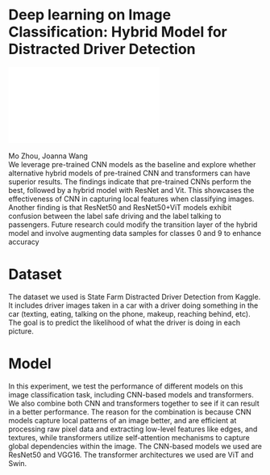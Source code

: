 # Deep learning on Image Classification: Hybrid Model for Distracted Driver Detection
![Poster](Poster.pdf)

Mo Zhou, Joanna Wang  
We leverage pre-trained CNN models as the baseline and explore whether alternative hybrid models of pre-trained CNN  and transformers can have superior results. The findings indicate that pre-trained CNNs perform the best, followed by a hybrid model with ResNet and Vit. This showcases the effectiveness of CNN in capturing local features when classifying images. Another finding is that ResNet50 and ResNet50+ViT models exhibit confusion between the label safe driving and the label talking to passengers. Future research could modify the transition layer of the hybrid model and involve augmenting data samples for classes 0 and 9 to enhance accuracy
# Dataset
The dataset we used is State Farm Distracted Driver Detection from Kaggle. It includes driver images taken in a car with a driver doing something in the car (texting, eating, talking on the phone, makeup, reaching behind, etc). The goal is to predict the likelihood of what the driver is doing in each picture.
# Model
In this experiment, we test the performance of different models on this image classification task, including CNN-based models and transformers. We also combine both CNN and transformers together to see if it can result in a better performance. The reason for the combination is because CNN models capture local patterns of an image better, and are efficient at processing raw pixel data and extracting low-level features like edges, and textures, while transformers utilize self-attention mechanisms to capture global dependencies within the image. The CNN-based models we used are ResNet50 and VGG16. The transformer architectures we used are ViT and Swin.

